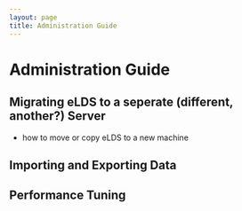 ```yaml
---
layout: page
title: Administration Guide
---
```


# Administration Guide

## Migrating eLDS to a seperate (different, another?) Server
- how to move or copy eLDS to a new machine
## Importing and Exporting Data
## Performance Tuning
